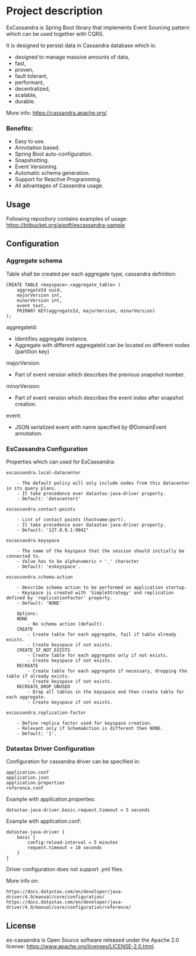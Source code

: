 # Project description

EsCassandra is Spring Boot library that implements Event Sourcing pattern which can be used together with CQRS.

It is designed to persist data in Cassandra database which is:
- designed to manage massive amounts of data,
- fast,
- proven,
- fault tolerant,
- performant,
- decentralized,
- scalable,
- durable.

More info: https://cassandra.apache.org/

### Benefits:
- Easy to use.
- Annotation based.
- Spring Boot auto-configuration.
- Snapshotting.
- Event Versioning.
- Automatic schema generation.
- Support for Reactive Programming.
- All advantages of Cassandra usage.

## Usage

Following repository contains examples of usage:
https://bitbucket.org/aixoft/escassandra-sample

## Configuration

### Aggregate schema

Table shall be created per each aggregate type, cassandra definition:

    CREATE TABLE <keyspace>.<aggregate_table> (
        aggregateId uuid,
        majorVersion int,
        minorVersion int,
        event text,
        PRIMARY KEY(aggregateId, majorVersion, minorVersion)
    );

aggregateId:
- Identifies aggregate instance.
- Aggregate with different aggregateId can be located on different nodes (partition key)

majorVersion:
- Part of event version which describes the previous snapshot number.

minorVersion:
- Part of event version which describes the event index after snapshot creation.

event:
- JSON serialized event with name specified by @DomainEvent annotation.

### EsCassandra Configuration

Properties which can used for EsCassandra:

    escassandra.local-datacenter

        - The default policy will only include nodes from this datacenter in its query plans.
        - It take precedence over datastax-java-driver property.
        - Default: 'datacenter1'

    escassandra.contact-points

        - List of contact points (hostname:port).
        - It take precedence over datastax-java-driver property.
        - Default: '127.0.0.1:9042"

    escassandra.keyspace

        - The name of the keyspace that the session should initially be connected to.
        - Value has to be alphanumeric + '_' character
        - Default: 'eskeyspace'.

    escassandra.schema-action

        - Describe schema action to be performed on application startup.
        - Keyspace is created with 'SimpleStrategy' and replication defined by 'replicationFactor' property.
        - Default: 'NONE'

        Options:
        NONE
            - No schema action (default).
        CREATE
            - Create table for each aggregate, fail if table already exists.
            - Create keyspace if not exists.
        CREATE_IF_NOT_EXISTS
            - Create table for each aggregate only if not exists.
            - Create keyspace if not exists.
        RECREATE
            - Create table for each aggregate if necessary, dropping the table if already exists.
            - Create keyspace if not exists.
        RECREATE_DROP_UNUSED
            - Drop all tables in the keyspace and then create table for each aggregate.
            - Create keyspace if not exists.

    escassandra.replication-factor

        - Define replica factor used for keyspace creation.
        - Relevant only if SchemaAction is different then NONE.
        - Default: '1'.

### Datastax Driver Configuration

Configuration for cassandra driver can be specified in:

    application.conf
    application.json
    application.properties
    reference.conf

Example with application.properties:

    datastax-java-driver.basic.request.timeout = 5 seconds

Example with application.conf:

    datastax-java-driver {
        basic {
            config-reload-interval = 5 minutes
            request.timeout = 10 seconds
        }
    }

Driver configuration does not support .yml files.

More info on:

    https://docs.datastax.com/en/developer/java-driver/4.9/manual/core/configuration/
    https://docs.datastax.com/en/developer/java-driver/4.9/manual/core/configuration/reference/

## License
es-cassandra is Open Source software released under the Apache 2.0 license:
https://www.apache.org/licenses/LICENSE-2.0.html.

